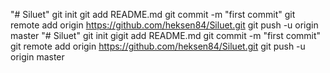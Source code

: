 "# Siluet"   git init  git add README.md  git commit -m "first commit"  git remote add origin https://github.com/heksen84/Siluet.git  git push -u origin master
"# Siluet"   git init  gigit add README.md  git commit -m "first commit"  git remote add origin https://github.com/heksen84/Siluet.git  git push -u origin master
